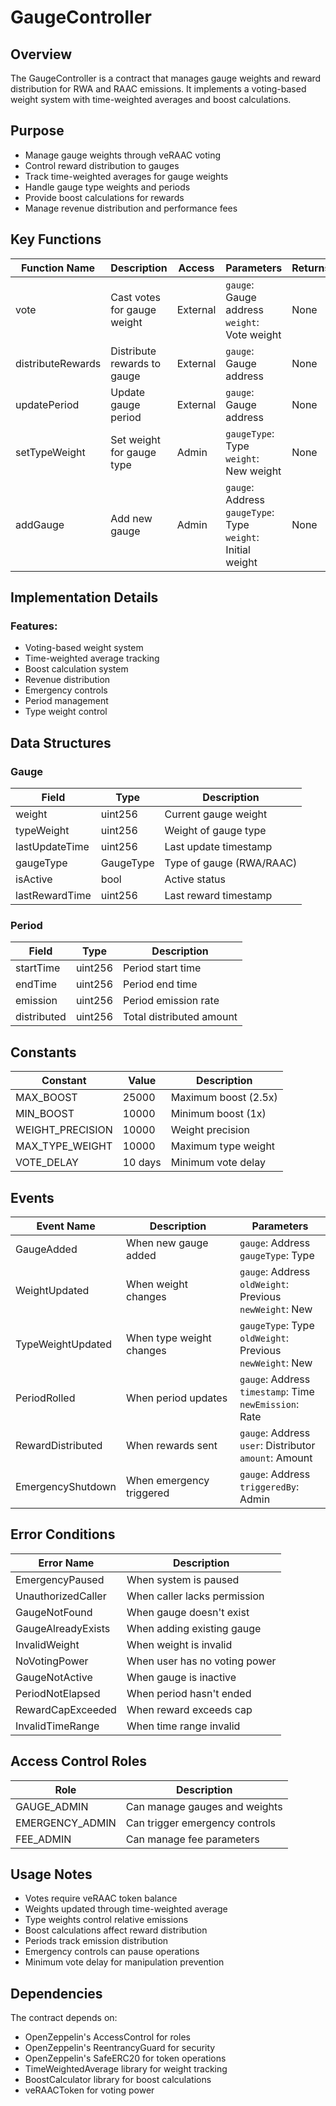 # GaugeController

## Overview

The GaugeController is a contract that manages gauge weights and reward distribution for RWA and RAAC emissions.
It implements a voting-based weight system with time-weighted averages and boost calculations.

## Purpose

- Manage gauge weights through veRAAC voting
- Control reward distribution to gauges
- Track time-weighted averages for gauge weights
- Handle gauge type weights and periods
- Provide boost calculations for rewards
- Manage revenue distribution and performance fees

## Key Functions

| Function Name | Description | Access | Parameters | Returns |
|---------------|-------------|---------|------------|---------|
| vote | Cast votes for gauge weight | External | `gauge`: Gauge address<br>`weight`: Vote weight | None |
| distributeRewards | Distribute rewards to gauge | External | `gauge`: Gauge address | None |
| updatePeriod | Update gauge period | External | `gauge`: Gauge address | None |
| setTypeWeight | Set weight for gauge type | Admin | `gaugeType`: Type<br>`weight`: New weight | None |
| addGauge | Add new gauge | Admin | `gauge`: Address<br>`gaugeType`: Type<br>`weight`: Initial weight | None |

## Implementation Details

### Features:

- Voting-based weight system
- Time-weighted average tracking
- Boost calculation system
- Revenue distribution
- Emergency controls
- Period management
- Type weight control

## Data Structures

### Gauge

| Field | Type | Description |
|-------|------|-------------|
| weight | uint256 | Current gauge weight |
| typeWeight | uint256 | Weight of gauge type |
| lastUpdateTime | uint256 | Last update timestamp |
| gaugeType | GaugeType | Type of gauge (RWA/RAAC) |
| isActive | bool | Active status |
| lastRewardTime | uint256 | Last reward timestamp |

### Period

| Field | Type | Description |
|-------|------|-------------|
| startTime | uint256 | Period start time |
| endTime | uint256 | Period end time |
| emission | uint256 | Period emission rate |
| distributed | uint256 | Total distributed amount |

## Constants

| Constant | Value | Description |
|----------|-------|-------------|
| MAX_BOOST | 25000 | Maximum boost (2.5x) |
| MIN_BOOST | 10000 | Minimum boost (1x) |
| WEIGHT_PRECISION | 10000 | Weight precision |
| MAX_TYPE_WEIGHT | 10000 | Maximum type weight |
| VOTE_DELAY | 10 days | Minimum vote delay |

## Events

| Event Name | Description | Parameters |
|------------|-------------|------------|
| GaugeAdded | When new gauge added | `gauge`: Address<br>`gaugeType`: Type |
| WeightUpdated | When weight changes | `gauge`: Address<br>`oldWeight`: Previous<br>`newWeight`: New |
| TypeWeightUpdated | When type weight changes | `gaugeType`: Type<br>`oldWeight`: Previous<br>`newWeight`: New |
| PeriodRolled | When period updates | `gauge`: Address<br>`timestamp`: Time<br>`newEmission`: Rate |
| RewardDistributed | When rewards sent | `gauge`: Address<br>`user`: Distributor<br>`amount`: Amount |
| EmergencyShutdown | When emergency triggered | `gauge`: Address<br>`triggeredBy`: Admin |

## Error Conditions

| Error Name | Description |
|------------|-------------|
| EmergencyPaused | When system is paused |
| UnauthorizedCaller | When caller lacks permission |
| GaugeNotFound | When gauge doesn't exist |
| GaugeAlreadyExists | When adding existing gauge |
| InvalidWeight | When weight is invalid |
| NoVotingPower | When user has no voting power |
| GaugeNotActive | When gauge is inactive |
| PeriodNotElapsed | When period hasn't ended |
| RewardCapExceeded | When reward exceeds cap |
| InvalidTimeRange | When time range invalid |

## Access Control Roles

| Role | Description |
|------|-------------|
| GAUGE_ADMIN | Can manage gauges and weights |
| EMERGENCY_ADMIN | Can trigger emergency controls |
| FEE_ADMIN | Can manage fee parameters |

## Usage Notes

- Votes require veRAAC token balance
- Weights updated through time-weighted average
- Type weights control relative emissions
- Boost calculations affect reward distribution
- Periods track emission distribution
- Emergency controls can pause operations
- Minimum vote delay for manipulation prevention

## Dependencies

The contract depends on:

- OpenZeppelin's AccessControl for roles
- OpenZeppelin's ReentrancyGuard for security
- OpenZeppelin's SafeERC20 for token operations
- TimeWeightedAverage library for weight tracking
- BoostCalculator library for boost calculations
- veRAACToken for voting power
